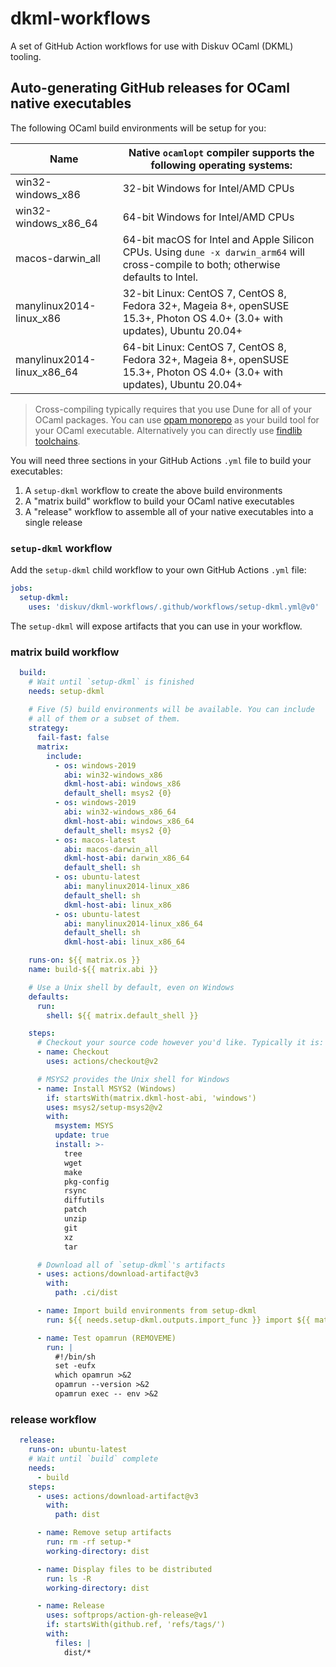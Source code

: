 # dkml-workflows

A set of GitHub Action workflows for use with Diskuv OCaml (DKML) tooling.

## Auto-generating GitHub releases for OCaml native executables

The following OCaml build environments will be setup for you:

| Name                       | Native `ocamlopt` compiler supports the following operating systems:                                                                 |
| -------------------------- | ------------------------------------------------------------------------------------------------------------------------------------ |
| win32-windows_x86          | 32-bit Windows for Intel/AMD CPUs                                                                                                    |
| win32-windows_x86_64       | 64-bit Windows for Intel/AMD CPUs                                                                                                    |
| macos-darwin_all           | 64-bit macOS for Intel and Apple Silicon CPUs. Using `dune -x darwin_arm64` will cross-compile to both; otherwise defaults to Intel. |
| manylinux2014-linux_x86    | 32-bit Linux: CentOS 7, CentOS 8, Fedora 32+, Mageia 8+, openSUSE 15.3+, Photon OS 4.0+ (3.0+ with updates), Ubuntu 20.04+           |
| manylinux2014-linux_x86_64 | 64-bit Linux: CentOS 7, CentOS 8, Fedora 32+, Mageia 8+, openSUSE 15.3+, Photon OS 4.0+ (3.0+ with updates), Ubuntu 20.04+           |

> Cross-compiling typically requires that you use Dune for all of your OCaml packages.
> You can use [opam monorepo](https://github.com/ocamllabs/opam-monorepo#readme) as your build tool for your OCaml executable.
> Alternatively you can directly use [findlib toolchains](http://projects.camlcity.org/projects/dl/findlib-1.9.3/doc/ref-html/r865.html).

You will need three sections in your GitHub Actions `.yml` file to build your executables:

1. A `setup-dkml` workflow to create the above build environments
2. A "matrix build" workflow to build your OCaml native executables
3. A "release" workflow to assemble all of your native executables into a single release

### `setup-dkml` workflow

Add the `setup-dkml` child workflow to your own GitHub Actions `.yml` file:

```yaml
jobs:
  setup-dkml:
    uses: 'diskuv/dkml-workflows/.github/workflows/setup-dkml.yml@v0'
```

The `setup-dkml` will expose artifacts that you can use in your workflow.

### matrix build workflow

```yaml
  build:
    # Wait until `setup-dkml` is finished
    needs: setup-dkml
    
    # Five (5) build environments will be available. You can include
    # all of them or a subset of them.
    strategy:
      fail-fast: false
      matrix:
        include:
          - os: windows-2019
            abi: win32-windows_x86
            dkml-host-abi: windows_x86
            default_shell: msys2 {0}
          - os: windows-2019
            abi: win32-windows_x86_64
            dkml-host-abi: windows_x86_64
            default_shell: msys2 {0}
          - os: macos-latest
            abi: macos-darwin_all
            dkml-host-abi: darwin_x86_64
            default_shell: sh
          - os: ubuntu-latest
            abi: manylinux2014-linux_x86
            default_shell: sh
            dkml-host-abi: linux_x86
          - os: ubuntu-latest
            abi: manylinux2014-linux_x86_64
            default_shell: sh
            dkml-host-abi: linux_x86_64

    runs-on: ${{ matrix.os }}
    name: build-${{ matrix.abi }}

    # Use a Unix shell by default, even on Windows
    defaults:
      run:
        shell: ${{ matrix.default_shell }}

    steps:
      # Checkout your source code however you'd like. Typically it is:
      - name: Checkout
        uses: actions/checkout@v2

      # MSYS2 provides the Unix shell for Windows
      - name: Install MSYS2 (Windows)
        if: startsWith(matrix.dkml-host-abi, 'windows')
        uses: msys2/setup-msys2@v2
        with:
          msystem: MSYS
          update: true
          install: >-
            tree
            wget
            make
            pkg-config
            rsync
            diffutils
            patch
            unzip
            git
            xz
            tar

      # Download all of `setup-dkml`'s artifacts
      - uses: actions/download-artifact@v3
        with:
          path: .ci/dist

      - name: Import build environments from setup-dkml
        run: ${{ needs.setup-dkml.outputs.import_func }} import ${{ matrix.abi }}

      - name: Test opamrun (REMOVEME)
        run: |
          #!/bin/sh
          set -eufx
          which opamrun >&2
          opamrun --version >&2
          opamrun exec -- env >&2
```

### release workflow

```yaml
  release:
    runs-on: ubuntu-latest
    # Wait until `build` complete
    needs:
      - build
    steps:
      - uses: actions/download-artifact@v3
        with:
          path: dist

      - name: Remove setup artifacts
        run: rm -rf setup-*
        working-directory: dist

      - name: Display files to be distributed
        run: ls -R
        working-directory: dist

      - name: Release
        uses: softprops/action-gh-release@v1
        if: startsWith(github.ref, 'refs/tags/')
        with:
          files: |
            dist/*
```
